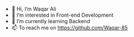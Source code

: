 - 👋 Hi, I’m Waqar Ali
- 👀 I’m interested in Front-end Development
- 🌱 I’m currently learning Backend
- 📫 To reach me on https://github.com/Waqar-85

<!---
Waqar-85/Waqar-85 is a ✨ special ✨ repository because its `README.md appears on your GitHub profile.
You can click the Preview link to take a look at your changes.
--->
